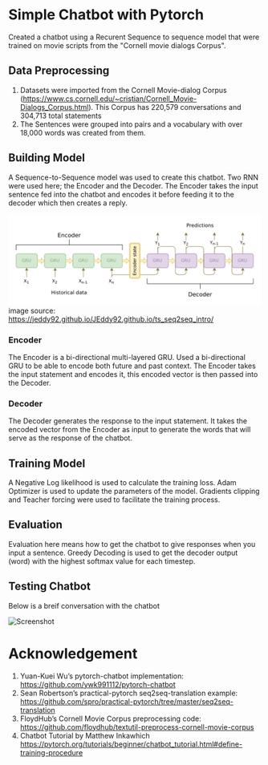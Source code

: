 # Simple Chatbot with Pytorch
Created a chatbot using a Recurent Sequence to sequence model that were trained on movie scripts from the "Cornell movie dialogs Corpus". 

## Data Preprocessing
1. Datasets were imported from the Cornell Movie-dialog Corpus (https://www.cs.cornell.edu/~cristian/Cornell_Movie-Dialogs_Corpus.html). This Corpus has 220,579 conversations and  304,713 total statements 
2. The Sentences were grouped into pairs and a vocabulary with over 18,000 words was created from them. 

## Building Model
A Sequence-to-Sequence model was used to create this chatbot. Two RNN were used here; the Encoder and the Decoder. The Encoder takes the input sentence fed into the chatbot and encodes it before feeding it to the decoder which then  creates a reply. 

![Screenshot](seq2seq_ts.png)
image source: https://jeddy92.github.io/JEddy92.github.io/ts_seq2seq_intro/

### Encoder 
The Encoder is a bi-directional multi-layered GRU. Used a bi-directional GRU to be able to encode both future and past context. 
The Encoder takes the input statement and encodes it, this encoded vector is then passed into the Decoder. 

### Decoder 
The Decoder generates the response to the input statement. It takes the encoded vector from the Encoder as input to generate the words that will serve as the response of the chatbot. 

## Training Model
A Negative Log likelihood is used to calculate the training loss. Adam Optimizer is used to update the parameters of the model. 
Gradients clipping and Teacher forcing were used to facilitate the training process. 

## Evaluation 
Evaluation here means how to get the chatbot to give responses when you input a sentence. Greedy Decoding is used to get the decoder output (word) with the highest softmax value for each timestep. 

## Testing Chatbot
Below is a breif conversation with the chatbot 

![Screenshot](Chatbot_chat.PNG)

# Acknowledgement
1. Yuan-Kuei Wu’s pytorch-chatbot implementation: https://github.com/ywk991112/pytorch-chatbot
2. Sean Robertson’s practical-pytorch seq2seq-translation example: https://github.com/spro/practical-pytorch/tree/master/seq2seq-translation
3. FloydHub’s Cornell Movie Corpus preprocessing code: https://github.com/floydhub/textutil-preprocess-cornell-movie-corpus
4. Chatbot Tutorial by Matthew Inkawhich https://pytorch.org/tutorials/beginner/chatbot_tutorial.html#define-training-procedure
